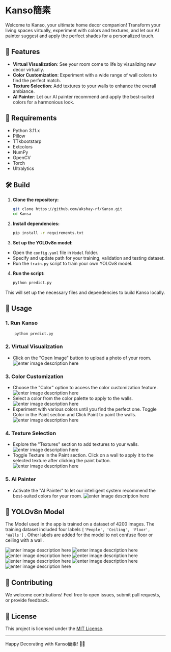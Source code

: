 
# Kanso簡素

Welcome to Kanso, your ultimate home decor companion! Transform your living spaces virtually, experiment with colors and textures, and let our AI painter suggest and apply the perfect shades for a personalized touch.

## 🌟 Features

- **Virtual Visualization**: See your room come to life by visualizing new decor virtually.
- **Color Customization**: Experiment with a wide range of wall colors to find the perfect match.
- **Texture Selection**: Add textures to your walls to enhance the overall ambiance.
- **AI Painter**: Let our AI painter recommend and apply the best-suited colors for a harmonious look.
## 📌 Requirements

-   Python 3.11.x
-   Pillow
- TTkbootstarp
- Extcolors
- NumPy
- OpenCV
- Torch
- Ultralytics


## 🛠️ Build

1. **Clone the repository:**
   ```bash
   git clone https://github.com/akshay-rf/Kanso.git
   cd Kansa
   ```
2. **Install dependencies:**
	```bash
	pip install -r requirements.txt
	```
 
 3.  **Set up the YOLOv8n model:**
   -   Open the `config.yaml` file in `Model` folder.
  -   Specify and update path for your training, validation and testing dataset.
  - Run the `train.py` script to train your own YOLOv8 model.
4. **Run the script:**
	```bash
	python predict.py
	```

This will set up the necessary files and dependencies to build Kanso locally.

## 🎉 Usage
### 1. Run Kanso 
```bash
	python predict.py
``` 

### 2. Virtual Visualization
- Click on the "Open Image" button to upload a photo of your room.    
![enter image description here](https://i.ibb.co/9vxNfNJ/x1.png)
### 3. Color Customization

- Choose the "Color" option to access the color customization feature.
![enter image description here](https://i.ibb.co/BNXNwnR/x2.png)
- Select a color from the color palette to apply to the walls.
![enter image description here](https://i.ibb.co/gycDKcY/Screenshot-2023-12-19-195527.png)
- Experiment with various colors until you find the perfect one. Toggle Color in the Paint section and Click Paint to paint the walls.
![enter image description here](https://i.ibb.co/6t515ZR/x2.png)
    

### 4. Texture Selection

- Explore the "Textures" section to add textures to your walls.
![enter image description here](https://i.ibb.co/3vd44rk/x3.png)
- Toggle Texture in the Paint section. Click on a wall to apply it to the selected texture after clicking the paint button.![enter image description here](https://i.ibb.co/5BJTF6H/Screenshot-2023-12-19-201135.png)

### 5. AI Painter

- Activate the "AI Painter" to let our intelligent system recommend the best-suited colors for your room.
![enter image description here](https://i.ibb.co/9wBHrNP/Screenshot-2023-12-19-201520.png)

## 🤖 YOLOv8n Model
The Model used in the app is trained on a dataset of 4200 images. The training dataset included four labels `['People', 'Ceiling', 'Floor', 'Walls']` . Other labels are added for the model to not confuse floor or ceiling with a wall.

![enter image description here](https://i.ibb.co/Wtv9YGf/Box-F1-curve.png)
![enter image description here](https://i.ibb.co/p2HxDvr/Box-P-curve.png)
![enter image description here](https://i.ibb.co/wJD4zFF/Box-PR-curve.png)
![enter image description here](https://i.ibb.co/m6fmR2d/Box-R-curve.png)
![enter image description here](https://i.ibb.co/27Zx8t8/confusion-matrix.png)
![enter image description here](https://i.ibb.co/9VQpgC9/Mask-F1-curve.png)
![enter image description here](https://i.ibb.co/znpsL4p/results.png)

## 🤝 Contributing
We welcome contributions! Feel free to open issues, submit pull requests, or provide feedback.

## 📝 License

This project is licensed under the [MIT License](https://github.com/akshay-rf/Kanso/blob/main/LICENSE).

----------
Happy Decorating with Kanso簡素! 🏡✨

